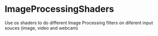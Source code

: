 # ImageProcessingShaders
Use os shaders to do different Image Processing filters on diferent input souces (image, video and webcam)
